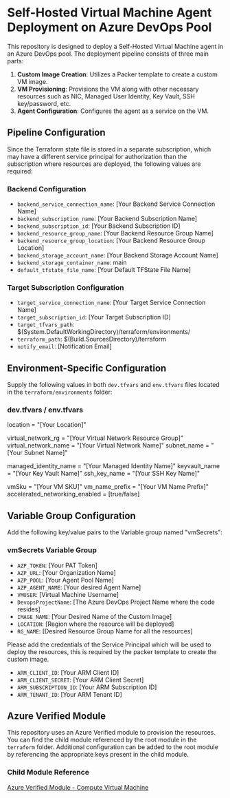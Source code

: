 
# Self-Hosted Virtual Machine Agent Deployment on Azure DevOps Pool

This repository is designed to deploy a Self-Hosted Virtual Machine agent in an Azure DevOps pool. The deployment pipeline consists of three main parts:

1. **Custom Image Creation**: Utilizes a Packer template to create a custom VM image.
2. **VM Provisioning**: Provisions the VM along with other necessary resources such as NIC, Managed User Identity, Key Vault, SSH key/password, etc.
3. **Agent Configuration**: Configures the agent as a service on the VM.

## Pipeline Configuration

Since the Terraform state file is stored in a separate subscription, which may have a different service principal for authorization than the subscription where resources are deployed, the following values are required:

### Backend Configuration
- `backend_service_connection_name`: [Your Backend Service Connection Name]
- `backend_subscription_name`: [Your Backend Subscription Name]
- `backend_subscription_id`: [Your Backend Subscription ID]
- `backend_resource_group_name`: [Your Backend Resource Group Name]
- `backend_resource_group_location`: [Your Backend Resource Group Location]
- `backend_storage_account_name`: [Your Backend Storage Account Name]
- `backend_storage_container_name`: main
- `default_tfstate_file_name`: [Your Default TFState File Name]

### Target Subscription Configuration
- `target_service_connection_name`: [Your Target Service Connection Name]
- `target_subscription_id`: [Your Target Subscription ID]
- `target_tfvars_path`: $(System.DefaultWorkingDirectory)/terraform/environments/
- `terraform_path`: $(Build.SourcesDirectory)/terraform
- `notify_email`: [Notification Email]

## Environment-Specific Configuration

Supply the following values in both `dev.tfvars` and `env.tfvars` files located in the `terraform/environments` folder:

### dev.tfvars / env.tfvars
location                            = "[Your Location]"

virtual_network_rg                  = "[Your Virtual Network Resource Group]"
virtual_network_name                = "[Your Virtual Network Name]"
subnet_name                         = "[Your Subnet Name]"

managed_identity_name               = "[Your Managed Identity Name]"
keyvault_name                       = "[Your Key Vault Name]"
ssh_key_name                        = "[Your SSH Key Name]"

vmSku                               = "[Your VM SKU]"
vm_name_prefix                      = "[Your VM Name Prefix]"
accelerated_networking_enabled      = [true/false]

## Variable Group Configuration

Add the following key/value pairs to the Variable group named "vmSecrets":

### vmSecrets Variable Group

- `AZP_TOKEN`: [Your PAT Token]
- `AZP_URL`: [Your Organization Name]
- `AZP_POOL`: [Your Agent Pool Name]
- `AZP_AGENT_NAME`: [Your desired Agent Name]
- `VMUSER`: [Virtual Machine Username]
- `DevopsProjectName`: [The Azure DevOps Project Name where the code resides]
- `IMAGE_NAME`: [Your Desired Name of the Custom Image]
- `LOCATION`: [Region where the resource will be deployed]
- `RG_NAME`: [Desired Resource Group Name for all the resources]

Please add the credentials of the Service Principal which will be used to deploy the resources, this is required by the packer template to create the custom image.
- `ARM_CLIENT_ID`: [Your ARM Client ID]
- `ARM_CLIENT_SECRET`: [Your ARM Client Secret]
- `ARM_SUBSCRIPTION_ID`: [Your ARM Subscription ID]
- `ARM_TENANT_ID`: [Your ARM Tenant ID]

## Azure Verified Module

This repository uses an Azure Verified module to provision the resources. You can find the child module referenced by the root module in the `terraform` folder. Additional configuration can be added to the root module by referencing the appropriate keys present in the child module.

### Child Module Reference
[Azure Verified Module - Compute Virtual Machine](https://github.com/Azure/terraform-azurerm-avm-res-compute-virtualmachine/blob/main/main.linux_vm.tf)

